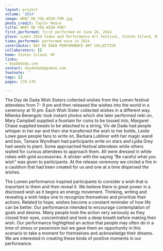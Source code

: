 ```yaml
---
layout: project
volume: '2014'
image: WHAT_DO_YOU_WISH_FOR.jpg
photo_credit: Taylor Moore
title: WHAT DO YOU WISH FOR?
first_performed: first performed on June 28, 2014
place: Lumen 2014 Video and Performance Art Festival, Staten Island, NY
times_performed: performed once in 2014
contributor: DAY DE DADA PERFORMANCE ART COLLECTIVE
collaborators: []
home: Staten Island, NY
links:
- DayDeDada.com
contact: daydedada@yahoo.com
footnote: ''
tags: []
pages: 178-179

---
```


The Day de Dada Wish Sisters collected wishes from the Lumen festival attendees from 7- 9 pm and then released the wishes into the world in a ceremony at 10 pm. Each Wish Sister collected wishes in a different way. Milenka Berengolc took instant photos which she later performed reiki on, Mary Campbell supplied a fountain for coins to be tossed into, Margaret Chase supplied beads to be attached to a string, Viv de Dada had people whisper in her ear and then she transferred the wish to her bottle, Leslie Lowe gave people fans to write on, Barbara Lubliner with her magic wand and box, Tamara Wyndham had participants write on stars and Lydia Grey had seeds to plant. Some approached festival attendees while others waited for curious attendees to approach them. All were dressed in white robes with gold accessories. A sticker with the saying “Be careful what you wish” was given to participants. At the release ceremony we circled a fire in a cauldron that had been created for us and one at a time dispersed the wishes.

The Lumen performance inspired participants to consider a wish that is important to them and then reveal it. We believe there is great power in a disclosed wish as it begins an energy movement. Thinking, writing and revealing a wish helps one to recognize themselves and prioritize their actions. Related to hope, wishes become a constant reminder of how life can be better. Our performance intended to encourage contemplation of goals and desires. Many people took the action very seriously as they closed their eyes, concentrated and took a deep breath before making their wish. Our performance highlighted an action that people may often do in a time of stress or pessimism but we gave them an opportunity in this scenario to take a moment for themselves and acknowledge their dreams. We are interested in creating these kinds of positive moments in our performance.
